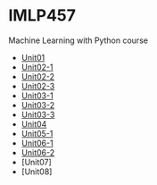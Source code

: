 # IMLP457
Machine Learning with Python course

- [Unit01](https://github.com/adacj/IMLP457/blob/main/Unit01_Crash%20Course%20on%20Python.ipynb)
- [Unit02-1](https://github.com/adacj/IMLP457/blob/main/Unit02_2.1_NumPy%E5%92%8C%E9%99%A3%E5%88%97%E5%B0%8E%E5%90%91%E7%9A%84%E7%A8%8B%E5%BC%8F%E8%A8%AD%E8%A8%88.ipynb)
- [Unit02-2](https://github.com/adacj/IMLP457/blob/main/Unit02_2.2.2_Pandas%E6%95%B8%E6%93%9A%E5%88%86%E6%9E%90.ipynb)
- [Unit02-3](https://github.com/adacj/IMLP457/blob/main/Unit02_2.3.2_Matplotlib%E8%B3%87%E6%96%99%E8%A6%96%E8%A6%BA%E5%8C%96.ipynb)
- [Unit03-1](https://github.com/adacj/IMLP457/blob/main/Unit03_4_Categorical_features_%E5%AF%A6%E6%88%B0.ipynb)
- [Unit03-2](https://github.com/adacj/IMLP457/blob/main/Unit03_5_Prepocessing_%E5%AF%A6%E6%88%B0.ipynb)
- [Unit03-3](https://github.com/adacj/IMLP457/blob/main/Unit03_6_scikit_learn_Basic_%E5%AF%A6%E6%88%B0.ipynb)
- [Unit04](https://github.com/adacj/IMLP457/blob/main/Unit04_Linear%20Regression_HW.ipynb)
- [Unit05-1](https://github.com/adacj/IMLP457/blob/main/Unit05_02_Logistic%20regression%E5%AF%A6%E6%88%B0.ipynb)
- [Unit06-1](https://github.com/adacj/IMLP457/blob/main/Unit06_1.3_ConfusionMatrix_%E5%AF%A6%E6%88%B0.ipynb)
- [Unit06-2](https://github.com/adacj/IMLP457/blob/main/Unit06_2.3_Ensemble%E5%AF%A6%E6%88%B0.ipynb)
- [Unit07]
- [Unit08]
